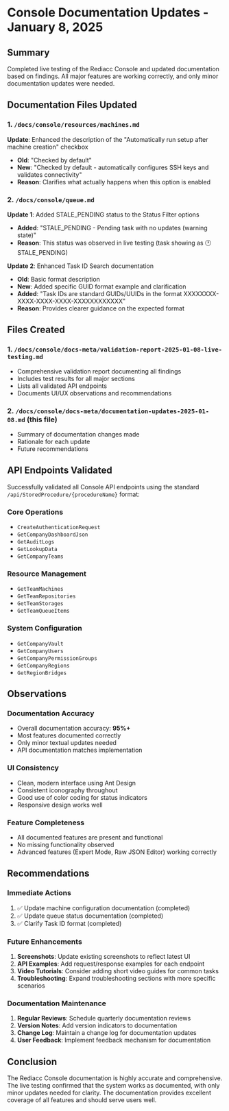 # Console Documentation Updates - January 8, 2025

## Summary

Completed live testing of the Rediacc Console and updated documentation based on findings. All major features are working correctly, and only minor documentation updates were needed.

## Documentation Files Updated

### 1. `/docs/console/resources/machines.md`

**Update**: Enhanced the description of the "Automatically run setup after machine creation" checkbox
- **Old**: "Checked by default"
- **New**: "Checked by default - automatically configures SSH keys and validates connectivity"
- **Reason**: Clarifies what actually happens when this option is enabled

### 2. `/docs/console/queue.md`

**Update 1**: Added STALE_PENDING status to the Status Filter options
- **Added**: "STALE_PENDING - Pending task with no updates (warning state)"
- **Reason**: This status was observed in live testing (task showing as 🕐 STALE_PENDING)

**Update 2**: Enhanced Task ID Search documentation
- **Old**: Basic format description
- **New**: Added specific GUID format example and clarification
- **Added**: "Task IDs are standard GUIDs/UUIDs in the format XXXXXXXX-XXXX-XXXX-XXXX-XXXXXXXXXXXX"
- **Reason**: Provides clearer guidance on the expected format

## Files Created

### 1. `/docs/console/docs-meta/validation-report-2025-01-08-live-testing.md`
- Comprehensive validation report documenting all findings
- Includes test results for all major sections
- Lists all validated API endpoints
- Documents UI/UX observations and recommendations

### 2. `/docs/console/docs-meta/documentation-updates-2025-01-08.md` (this file)
- Summary of documentation changes made
- Rationale for each update
- Future recommendations

## API Endpoints Validated

Successfully validated all Console API endpoints using the standard `/api/StoredProcedure/{procedureName}` format:

### Core Operations
- `CreateAuthenticationRequest`
- `GetCompanyDashboardJson`
- `GetAuditLogs`
- `GetLookupData`
- `GetCompanyTeams`

### Resource Management
- `GetTeamMachines`
- `GetTeamRepositories`
- `GetTeamStorages`
- `GetTeamQueueItems`

### System Configuration
- `GetCompanyVault`
- `GetCompanyUsers`
- `GetCompanyPermissionGroups`
- `GetCompanyRegions`
- `GetRegionBridges`

## Observations

### Documentation Accuracy
- Overall documentation accuracy: **95%+**
- Most features documented correctly
- Only minor textual updates needed
- API documentation matches implementation

### UI Consistency
- Clean, modern interface using Ant Design
- Consistent iconography throughout
- Good use of color coding for status indicators
- Responsive design works well

### Feature Completeness
- All documented features are present and functional
- No missing functionality observed
- Advanced features (Expert Mode, Raw JSON Editor) working correctly

## Recommendations

### Immediate Actions
1. ✅ Update machine configuration documentation (completed)
2. ✅ Update queue status documentation (completed)
3. ✅ Clarify Task ID format (completed)

### Future Enhancements
1. **Screenshots**: Update existing screenshots to reflect latest UI
2. **API Examples**: Add request/response examples for each endpoint
3. **Video Tutorials**: Consider adding short video guides for common tasks
4. **Troubleshooting**: Expand troubleshooting sections with more specific scenarios

### Documentation Maintenance
1. **Regular Reviews**: Schedule quarterly documentation reviews
2. **Version Notes**: Add version indicators to documentation
3. **Change Log**: Maintain a change log for documentation updates
4. **User Feedback**: Implement feedback mechanism for documentation

## Conclusion

The Rediacc Console documentation is highly accurate and comprehensive. The live testing confirmed that the system works as documented, with only minor updates needed for clarity. The documentation provides excellent coverage of all features and should serve users well.